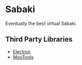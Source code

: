 # Sabaki
Eventually the best virtual Sabaki.

## Third Party Libraries
* [Electron](https://electron.atom.io/)
* [MooTools](https://mootools.net/)